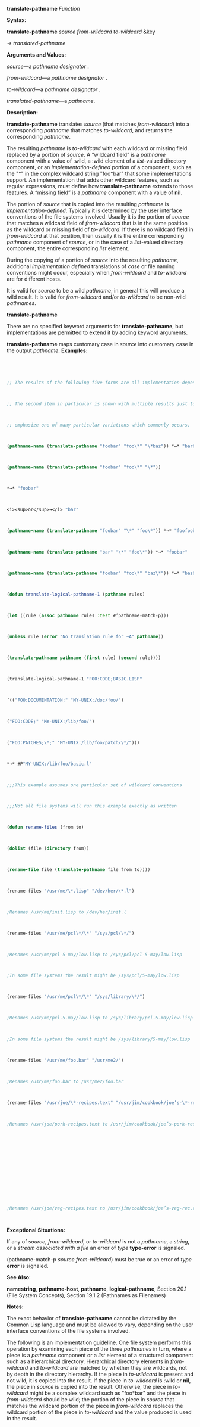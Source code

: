 **translate-pathname** *Function* 



**Syntax:** 



**translate-pathname** *source from-wildcard to-wildcard* &key 



*→ translated-pathname* 



**Arguments and Values:** 



*source*—a *pathname designator* . 



*from-wildcard*—a *pathname designator* . 



*to-wildcard*—a *pathname designator* . 



*translated-pathname*—a *pathname*. 



**Description:** 



**translate-pathname** translates *source* (that matches *from-wildcard*) into a corresponding *pathname* that matches *to-wildcard*, and returns the corresponding *pathname*. 



The resulting *pathname* is *to-wildcard* with each wildcard or missing field replaced by a portion of *source*. A “wildcard field” is a *pathname* component with a value of :wild, a :wild element of a *list*-valued directory component, or an *implementation-defined* portion of a component, such as the "\*" in the complex wildcard string "foo\*bar" that some implementations support. An implementation that adds other wildcard features, such as regular expressions, must define how **translate-pathname** extends to those features. A “missing field” is a *pathname* component with a value of **nil**. 



The portion of *source* that is copied into the resulting *pathname* is *implementation-defined*. Typically it is determined by the user interface conventions of the file systems involved. Usually it is the portion of *source* that matches a wildcard field of *from-wildcard* that is in the same position as the wildcard or missing field of *to-wildcard*. If there is no wildcard field in *from-wildcard* at that position, then usually it is the entire corresponding *pathname* component of *source*, or in the case of a *list*-valued directory component, the entire corresponding *list* element. 



During the copying of a portion of *source* into the resulting *pathname*, additional *implementation defined* translations of *case* or file naming conventions might occur, especially when *from-wildcard* and *to-wildcard* are for different hosts. 



It is valid for *source* to be a wild *pathname*; in general this will produce a wild result. It is valid for *from-wildcard* and/or *to-wildcard* to be non-wild *pathnames*. 







 



 



**translate-pathname** 



There are no specified keyword arguments for **translate-pathname**, but implementations are permitted to extend it by adding keyword arguments. 



**translate-pathname** maps customary case in *source* into customary case in the output *pathname*. **Examples:**
```lisp
 



;; The results of the following five forms are all implementation-dependent. 



;; The second item in particular is shown with multiple results just to 



;; emphasize one of many particular variations which commonly occurs. 



(pathname-name (translate-pathname "foobar" "foo\*" "\*baz")) *→* "barbaz" 



(pathname-name (translate-pathname "foobar" "foo\*" "\*")) 



*→* "foobar" 



<i><sup>or</sup>→</i> "bar" 



(pathname-name (translate-pathname "foobar" "\*" "foo\*")) *→* "foofoobar" 



(pathname-name (translate-pathname "bar" "\*" "foo\*")) *→* "foobar" 



(pathname-name (translate-pathname "foobar" "foo\*" "baz\*")) *→* "bazbar" 



(defun translate-logical-pathname-1 (pathname rules) 



(let ((rule (assoc pathname rules :test #’pathname-match-p))) 



(unless rule (error "No translation rule for ~A" pathname)) 



(translate-pathname pathname (first rule) (second rule)))) 



(translate-logical-pathname-1 "FOO:CODE;BASIC.LISP" 



’(("FOO:DOCUMENTATION;" "MY-UNIX:/doc/foo/") 



("FOO:CODE;" "MY-UNIX:/lib/foo/") 



("FOO:PATCHES;\*;" "MY-UNIX:/lib/foo/patch/\*/"))) 



*→* #P"MY-UNIX:/lib/foo/basic.l" 



;;;This example assumes one particular set of wildcard conventions 



;;;Not all file systems will run this example exactly as written 



(defun rename-files (from to) 



(dolist (file (directory from)) 



(rename-file file (translate-pathname file from to)))) 



(rename-files "/usr/me/\*.lisp" "/dev/her/\*.l") 



;Renames /usr/me/init.lisp to /dev/her/init.l 



(rename-files "/usr/me/pcl\*/\*" "/sys/pcl/\*/") 



;Renames /usr/me/pcl-5-may/low.lisp to /sys/pcl/pcl-5-may/low.lisp 



;In some file systems the result might be /sys/pcl/5-may/low.lisp 



(rename-files "/usr/me/pcl\*/\*" "/sys/library/\*/") 



;Renames /usr/me/pcl-5-may/low.lisp to /sys/library/pcl-5-may/low.lisp 



;In some file systems the result might be /sys/library/5-may/low.lisp 



(rename-files "/usr/me/foo.bar" "/usr/me2/") 



;Renames /usr/me/foo.bar to /usr/me2/foo.bar 



(rename-files "/usr/joe/\*-recipes.text" "/usr/jim/cookbook/joe’s-\*-rec.text") ;Renames /usr/joe/lamb-recipes.text to /usr/jim/cookbook/joe’s-lamb-rec.text 



;Renames /usr/joe/pork-recipes.text to /usr/jim/cookbook/joe’s-pork-rec.text 







 



 



;Renames /usr/joe/veg-recipes.text to /usr/jim/cookbook/joe’s-veg-rec.text 




```
**Exceptional Situations:** 



If any of *source*, *from-wildcard*, or *to-wildcard* is not a *pathname*, a *string*, or a *stream associated with a file* an error of *type* **type-error** is signaled. 



(pathname-match-p *source from-wildcard*) must be true or an error of *type* **error** is signaled. 



**See Also:** 



**namestring**, **pathname-host**, **pathname**, **logical-pathname**, Section 20.1 (File System Concepts), Section 19.1.2 (Pathnames as Filenames) 



**Notes:** 



The exact behavior of **translate-pathname** cannot be dictated by the Common Lisp language and must be allowed to vary, depending on the user interface conventions of the file systems involved. 



The following is an implementation guideline. One file system performs this operation by examining each piece of the three *pathnames* in turn, where a piece is a *pathname* component or a *list* element of a structured component such as a hierarchical directory. Hierarchical directory elements in *from-wildcard* and *to-wildcard* are matched by whether they are wildcards, not by depth in the directory hierarchy. If the piece in *to-wildcard* is present and not wild, it is copied into the result. If the piece in *to-wildcard* is :wild or **nil**, the piece in *source* is copied into the result. Otherwise, the piece in *to-wildcard* might be a complex wildcard such as "foo\*bar" and the piece in *from-wildcard* should be wild; the portion of the piece in *source* that matches the wildcard portion of the piece in *from-wildcard* replaces the wildcard portion of the piece in *to-wildcard* and the value produced is used in the result. 



